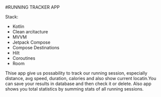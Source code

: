 #RUNNING TRACKER APP

Stack:
- Kotlin
- Clean arcitacture
- MVVM
- Jetpack Compose
- Compose Destinations
- Hilt
- Coroutines
- Room

Thise app give us possability to track our running session, especially distance, avg speed, duration, calories and also show current locatin.You can save your results in database and then check it or delete. Also app shows you total statistics by summing stats of all running sessions.

